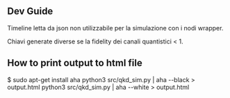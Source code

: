 ## Dev Guide
Timeline letta da json non utilizzabile per la simulazione con i nodi wrapper.

Chiavi generate diverse se la fidelity dei canali quantistici < 1.


## How to print output to html file
$ sudo apt-get install aha
python3 src/qkd_sim.py | aha --black > output.html
python3 src/qkd_sim.py | aha --white > output.html




